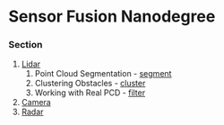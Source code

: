 # Sensor Fusion Nanodegree

### Section

1. [Lidar](1.lidar)
   1. Point Cloud Segmentation - [segment](1.lidar/segment.md)
   2. Clustering Obstacles - [cluster](1.lidar/cluster.md)
   3. Working with Real PCD - [filter](1.lidar/filter.md)
2. [Camera](2.camera)
3. [Radar](3.radar)

